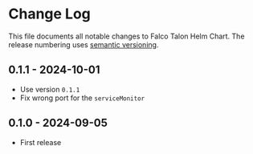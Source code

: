 # Change Log

This file documents all notable changes to Falco Talon Helm Chart. The release
numbering uses [semantic versioning](http://semver.org).

## 0.1.1 - 2024-10-01

- Use version `0.1.1`
- Fix wrong port for the `serviceMonitor`

## 0.1.0 - 2024-09-05

- First release
